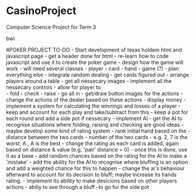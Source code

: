 # CasinoProject

Computer Science Project for Term 3

bwi



#POKER PROJECT TO-DO 
    - Start development of texas holdem html and javascript page
        - get a header done for html
        - re-learn how to code javascript and use it to create the poker game
            - design how the game will work
                - will need several classes
                    - player
                    - card
                    - hand
                    - game (?)
                - plan everything else
            - integrate random dealing 
               - get cards figured out
               - arrange players around a table
               - get all nessecary images
            - implement all the nessecary controls
                - allow for player to   
                    - fold
                    - check
                    - raise
                    - go all in
                    - get/draw button images for the actions
                - change the actions of the dealer based on these actions
            - display money
                - implement a system for calculating the winnings and losses of a player
                - keep and account for each play and take/subtract from this
                - keep a pot for each round and add a side pot if nessecary
            - implement AI
                - get the AI to recognise situations where folding, raising and checking are good ideas
                    - maybe develop some kind of rating system
                    - rank initial hand based on the 
                        - distance between the two cards
                        - number of the two cards
                        - e.g. 2, 7 is the worst, A , A is the best
                        - change the rating as each card is added, again based on distance & value (e.g. 'pair' distance = 0)
                - once this is done, use it as a base
                - add random chances based on the rating for the AI to make a 'mistake'
                - add the ability for the AI to recognise where bluffing is an option and add a weighted chance for this to happen
                    - change the ai's behaviour afterward to account for its decision to bluff; maybe increase its hands rating.
                - implement its ability to make desicions based on other players actions 
                    - abiliy to see through a bluff 
                    -to go for the side pot
            
         

